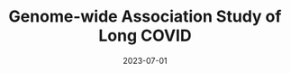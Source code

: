 ---
title: "Genome-wide Association Study of Long COVID"
collection: Publications
category: Manuscripts
permalink: /publication/COVID_2
date: 2023-07-01
venue: 'Nature Genetics'
paperurl: 'https://www.medrxiv.org/content/10.1101/2023.06.29.23292056v1'
citation: 'Lammi V et al., Long COVID Host Genetics Initiative. Genome-wide Association Study of Long COVID. Nature Genetics.'
---